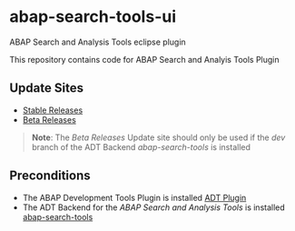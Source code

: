 # abap-search-tools-ui
ABAP Search and Analysis Tools eclipse plugin

This repository contains code for ABAP Search and Analyis Tools Plugin 

## Update Sites

- [Stable Releases](https://raw.githubusercontent.com/stockbal/EclipseReleaseUpdateSite/master)  
- [Beta Releases](https://raw.githubusercontent.com/stockbal/EclipseDevUpdateSite/master)

> **Note**: The _Beta Releases_ Update site should only be used if the _dev_ branch of the ADT Backend _abap-search-tools_ is installed

## Preconditions

- The ABAP Development Tools Plugin is installed [ADT Plugin](https://tools.hana.ondemand.com/)
- The ADT Backend for the _ABAP Search and Analysis Tools_ is installed [abap-search-tools](https://github.com/stockbal/abap-search-tools)

